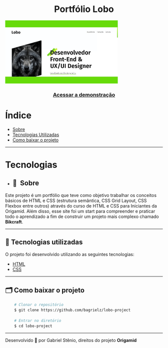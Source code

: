 <h1 align="center">Portfólio Lobo</h1>

<img src="./public/github1.gif">

<h3 align="center">
    <a href="https://rocketmusics.herokuapp.com/">Acessar a demonstração</a>
<h3>

# Índice

- [Sobre](#-sobre)
- [Tecnologias Utilizadas](#-tecnologias-utilizadas)
- [Como baixar o projeto](#-como-baixar-o-projeto)

---

# Tecnologias

- ## 🔖&nbsp; Sobre

Este projeto é um portfólio que teve como objetivo trabalhar os conceitos básicos de HTML e CSS (estrutura semântica, CSS Grid Layout, CSS Flexbox entre outros) através do curso de HTML e CSS para Iniciantes da Origamid. Além disso, esse site foi um start para compreender e praticar todo o aprendizado a fim de construir um projeto mais complexo chamado **Bikcraft**.

---

## 🚀 Tecnologias utilizadas

O projeto foi desenvolvido utilizando as seguintes tecnologias:

- [HTML](https://developer.mozilla.org/pt-BR/docs/Web/HTML)
- [CSS](https://developer.mozilla.org/pt-BR/docs/Web/CSS)

---

## 🗂 Como baixar o projeto

```bash
    # Clonar o repositório
    $ git clone https://github.com/bagrielz/lobo-project

    # Entrar no diretório
    $ cd lobo-project
```

---

Desenvolvido 💜 por Gabriel Stênio, direitos do projeto **Origamid**
